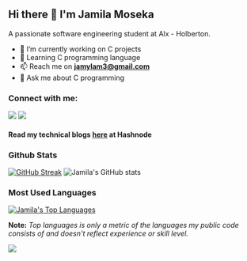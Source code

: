 
## Hi there 👋 I'm Jamila Moseka

A passionate software engineering student at Alx - Holberton.

- 🔭 I’m currently working on C projects
- 🌱 Learning C programming language
- 📫 Reach me on **jamylam3@gmail.com**
 - 💬 Ask me about C programming

### Connect with me:
<p align="left">

<a href = "https://www.linkedin.com/in/jamila-moseka-2295861a4/"><img src="https://img.icons8.com/fluent/48/000000/linkedin.png"/></a>
<a href = "https://twitter.com/milamoseka"><img src="https://img.icons8.com/fluent/48/000000/twitter.png"/></a>

</p>

 #### Read my technical blogs <a href="https://hashnode.com/@Mila/">here</a> at Hashnode

 ### Github Stats

[![GitHub Streak](https://github-readme-streak-stats.herokuapp.com/?user=jmoseka&theme=buefy)](https://git.io/streak-stats)
               ![Jamila's GitHub stats](https://github-readme-stats.vercel.app/api?username=jmoseka&theme=nightowl&show_icons=true)
 
 
  ### Most Used Languages
  
  <a href="https://github.com/SubhamRaoniar28/github-readme-stats"><img alt="Jamila's Top Languages" src="https://github-readme-stats.vercel.app/api/top-langs/?username=jmoseka&langs_count=8&count_private=true&layout=compact&theme=react&hide_border=true&bg_color=0D1117" /></a>
  <br/>
  
  <p>
<b>Note:</b> <i>Top languages is only a metric of the languages my public code consists of and doesn't reflect experience or skill level.</i>
 <br/>
 </p>
 
 <a href="https://github.com/Meghna-DAS/github-profile-views-counter">
    <img src="https://komarev.com/ghpvc/?username=jmoseka">
</a>
<!--
**jmoseka/jmoseka** is a ✨ _special_ ✨ repository because its `README.md` (this file) appears on your GitHub profile.

Here are some ideas to get you started:

- 🔭 I’m currently working on C projects
- 🌱 I’m currently learning C programming language
- 👯 I’m looking to collaborate on C programming, CSS and html
- 🤔 I’m looking for help with C programming language, Python, Front End Development Technologies
- 💬 Ask me about C programming
- 📫 How to reach me: ...
- 😄 Pronouns: ...
- ⚡ Fun fact: ...
-->

